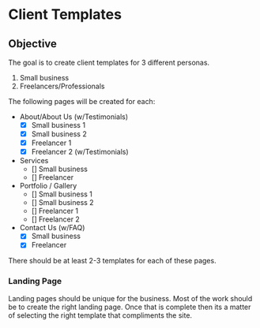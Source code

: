 # Client Templates

## Objective

The goal is to create client templates for 3 different personas.

1. Small business
2. Freelancers/Professionals

The following pages will be created for each:

-   About/About Us (w/Testimonials)
    -   [x] Small business 1
    -   [x] Small business 2
    -   [x] Freelancer 1
    -   [x] Freelancer 2 (w/Testimonials)
-   Services
    -   [] Small business
    -   [] Freelancer
-   Portfolio / Gallery
    -   [] Small business 1
    -   [] Small business 2
    -   [] Freelancer 1
    -   [] Freelancer 2
-   Contact Us (w/FAQ)
    -   [x] Small business
    -   [x] Freelancer

There should be at least 2-3 templates for each of these pages.

### Landing Page

Landing pages should be unique for the business. Most of the work should be to create the right landing page.
Once that is complete then its a matter of selecting the right template that compliments the site.
